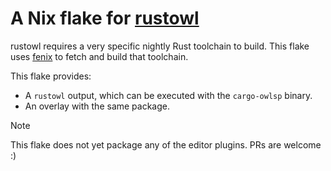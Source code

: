 # A Nix flake for [rustowl](https://github.com/cordx56/rustowl)

rustowl requires a very specific nightly Rust toolchain to build.
This flake uses [fenix](https://github.com/nix-community/fenix) to fetch
and build that toolchain.

This flake provides:

  - A `rustowl` output, which can be executed with the `cargo-owlsp` binary.
  - An overlay with the same package.

> [!NOTE]
>
> This flake does not yet package any of the editor plugins.
> PRs are welcome :)

